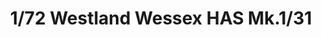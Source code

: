---
layout: product
title: "1/72 Westland Wessex HAS Mk.1/31"
price: "1300" 
desc: "Maketa"
img_path: "/assets/img/ARK72032.webp"
brand: "Ark Models"
available: false
special_offer: false
new: false
soon: false
cat: "010000"
subcat: "015000"
subsubcat: "0N/A"
sifra: "ARK72032"
popular: false
spec: false
---